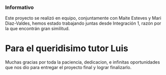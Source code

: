 ### Informativo

Este proyecto se realizó en equipo, conjuntamente con Maite Esteves y Mari Diaz-Valdes, hemos estado trabajando juntas desde Integración 1, razón por la que encontrán gran similitud.

# Para el queridisimo tutor Luis

Muchas gracias por toda la paciencia, dedicacion, e infinitas oportunidades que nos dio para entregar el proyecto final y lograr finalizarlo.




